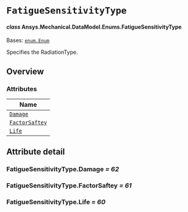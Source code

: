 # `FatigueSensitivityType`

<a id="ansys.mechanical.stubs.v242.Ansys.Mechanical.DataModel.Enums.FatigueSensitivityType"></a>

#### *class* Ansys.Mechanical.DataModel.Enums.FatigueSensitivityType

Bases: [`enum.Enum`](https://docs.python.org/3/library/enum.html#enum.Enum)

Specifies the RadiationType.

<!-- !! processed by numpydoc !! -->

<a id="overview"></a>

## Overview

### Attributes

| Name |
| -------------------------------------------------------- |
| [`Damage`](#FatigueSensitivityType.Damage) |
| [`FactorSaftey`](#FatigueSensitivityType.FactorSaftey) |
| [`Life`](#FatigueSensitivityType.Life) |

<a id="attribute-detail"></a>

## Attribute detail

<a id="FatigueSensitivityType.Damage"></a>

### FatigueSensitivityType.Damage *= 62*

<a id="FatigueSensitivityType.FactorSaftey"></a>

### FatigueSensitivityType.FactorSaftey *= 61*

<a id="FatigueSensitivityType.Life"></a>

### FatigueSensitivityType.Life *= 60*


